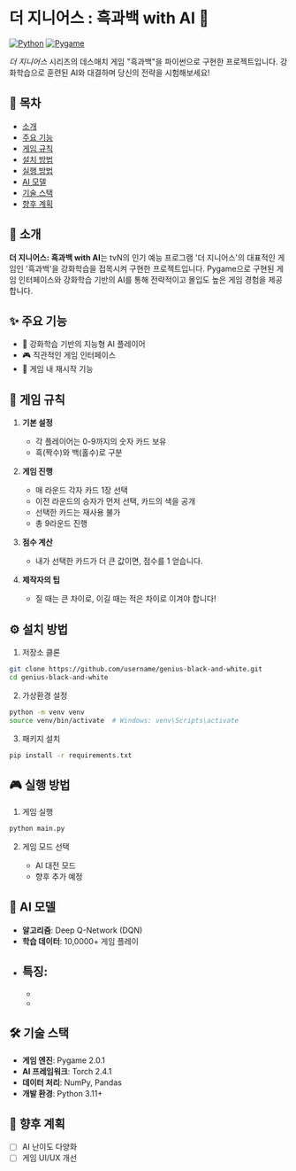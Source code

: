 # 더 지니어스 : 흑과백 with AI 🎲

[![Python](https://img.shields.io/badge/Python-3.8%2B-blue)]()
[![Pygame](https://img.shields.io/badge/Pygame-2.0.1-green)]()

*더 지니어스* 시리즈의 데스매치 게임 "흑과백"을 파이썬으로 구현한 프로젝트입니다. 강화학습으로 훈련된 AI와 대결하며 당신의 전략을 시험해보세요!

## 📌 목차
- [소개](#소개)
- [주요 기능](#주요-기능)
- [게임 규칙](#게임-규칙)
- [설치 방법](#설치-방법)
- [실행 방법](#실행-방법)
- [AI 모델](#ai-모델)
- [기술 스택](#기술-스택)
- [향후 계획](#향후-계획)

## 🌟 소개
**더 지니어스: 흑과백 with AI**는 tvN의 인기 예능 프로그램 '더 지니어스'의 대표적인 게임인 '흑과백'을 강화학습을 접목시켜 구현한 프로젝트입니다. Pygame으로 구현된 게임 인터페이스와 강화학습 기반의 AI를 통해 전략적이고 몰입도 높은 게임 경험을 제공합니다.

## ✨ 주요 기능
- 🤖 강화학습 기반의 지능형 AI 플레이어
- 🎮 직관적인 게임 인터페이스
- 🎯 게임 내 재시작 기능

## 🎯 게임 규칙

1. **기본 설정**
   - 각 플레이어는 0-9까지의 숫자 카드 보유
   - 흑(짝수)와 백(홀수)로 구분

2. **게임 진행**
   - 매 라운드 각자 카드 1장 선택
   - 이전 라운드의 승자가 먼저 선택, 카드의 색을 공개
   - 선택한 카드는 재사용 불가
   - 총 9라운드 진행

3. **점수 계산**
   - 내가 선택한 카드가 더 큰 값이면, 점수를 1 얻습니다.

4. **제작자의 팁**
   - 질 때는 큰 차이로, 이길 때는 적은 차이로 이겨야 합니다!


## ⚙️ 설치 방법

1. 저장소 클론
```bash
git clone https://github.com/username/genius-black-and-white.git
cd genius-black-and-white
```

2. 가상환경 설정
```bash
python -m venv venv
source venv/bin/activate  # Windows: venv\Scripts\activate
```

3. 패키지 설치
```bash
pip install -r requirements.txt
```

## 🎮 실행 방법

1. 게임 실행
```bash
python main.py
```

2. 게임 모드 선택

   - AI 대전 모드
   - 향후 추가 예정
 

## 🤖 AI 모델

- **알고리즘**: Deep Q-Network (DQN)
- **학습 데이터**: 10,0000+ 게임 플레이
- **특징**:
  - 
  - 
  - 

## 🛠 기술 스택

- **게임 엔진**: Pygame 2.0.1
- **AI 프레임워크**: Torch 2.4.1
- **데이터 처리**: NumPy, Pandas
- **개발 환경**: Python 3.11+

## 🚀 향후 계획

- [ ] AI 난이도 다양화
- [ ] 게임 UI/UX 개선
